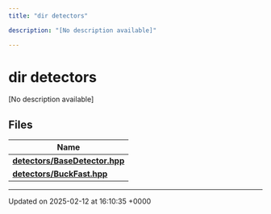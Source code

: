 ```yaml
---
title: "dir detectors"

description: "[No description available]"

---
```


# dir detectors

[No description available]

## Files

| Name           |
| -------------- |
| **[detectors/BaseDetector.hpp](/documentation/code/files/basedetector_8hpp/#file-detectors-basedetector-hpp)**  |
| **[detectors/BuckFast.hpp](/documentation/code/files/buckfast_8hpp/#file-detectors-buckfast-hpp)**  |






-------------------------------

Updated on 2025-02-12 at 16:10:35 +0000
